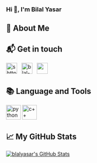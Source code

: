  
<h3 align="left">Hi 👋, I'm Bilal Yasar</h1>

## 📖 About Me


## 📬 Get in touch

<p align="left">
  <a href="https://www.linkedin.com/in/bilal-ya%C5%9Far-7492aa141/"><img src="https://cdn.jsdelivr.net/npm/simple-icons@3.0.1/icons/linkedin.svg" alt="shttps://www.linkedin.com/in/bilal-ya%C5%9Far-7492aa141/" height="30" width="30"></a>&nbsp;&nbsp;
  <a href="https://www.kaggle.com/blalyasar"><img src="https://cdn.jsdelivr.net/npm/simple-icons@3.0.1/icons/kaggle.svg" alt="blal-yasar-kaggle" height="30" width="30"></a>&nbsp;&nbsp;
  <a href="mailto:blalyasar@gmail.com"><img height="30" src="https://cdn.jsdelivr.net/npm/simple-icons@3.4.0/icons/gmail.svg"></a>&nbsp;&nbsp;
</p>



## 📚 Language and Tools
<p align="left">

  <img src="https://devicons.github.io/devicon/devicon.git/icons/python/python-original.svg" alt="python" width="40" height="40"/> 
  <img src="https://cdn.jsdelivr.net/gh/devicons/devicon@master/devicon.min.css" alt="c++" width="40" height="40"/> 

</p>

## &#x1f4c8; My GitHub Stats


<a href="https://github.com/blalyasar">
  <img align="center" src="https://github-readme-stats.vercel.app/api?username=blalyasar&show_icons=true&line_height=27&count_private=true&title_color=ffffff&text_color=c9cacc&icon_color=2bbc8a&bg_color=1d1f21" alt="blalyasar's GitHub Stats" />
</a>
